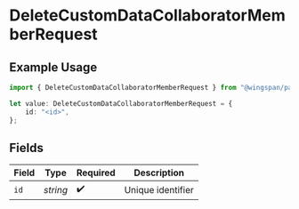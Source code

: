 # DeleteCustomDataCollaboratorMemberRequest

## Example Usage

```typescript
import { DeleteCustomDataCollaboratorMemberRequest } from "@wingspan/payments/sdk/models/operations";

let value: DeleteCustomDataCollaboratorMemberRequest = {
    id: "<id>",
};
```

## Fields

| Field              | Type               | Required           | Description        |
| ------------------ | ------------------ | ------------------ | ------------------ |
| `id`               | *string*           | :heavy_check_mark: | Unique identifier  |